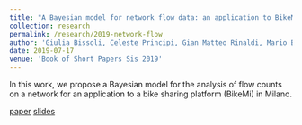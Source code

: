 ```yaml
---
title: "A Bayesian model for network flow data: an application to BikeMi trips"
collection: research
permalink: /research/2019-network-flow
author: 'Giulia Bissoli, Celeste Principi, Gian Matteo Rinaldi, Mario Beraha and Alessandra Guglielmi'
date: 2019-07-17
venue: 'Book of Short Papers Sis 2019'
---
```



In this work, we propose a Bayesian model for the analysis of flow counts on a network for an application to a bike sharing platform (BikeMi) in Milano.

[paper](https://mberaha.github.io/files/sis_2019_paper.pdf) [slides](https://mberaha.github.io/files/ijcnn_2019_slides.pdf)
